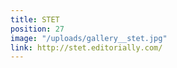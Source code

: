 ```yaml
---
title: STET
position: 27
image: "/uploads/gallery__stet.jpg"
link: http://stet.editorially.com/
---
```


